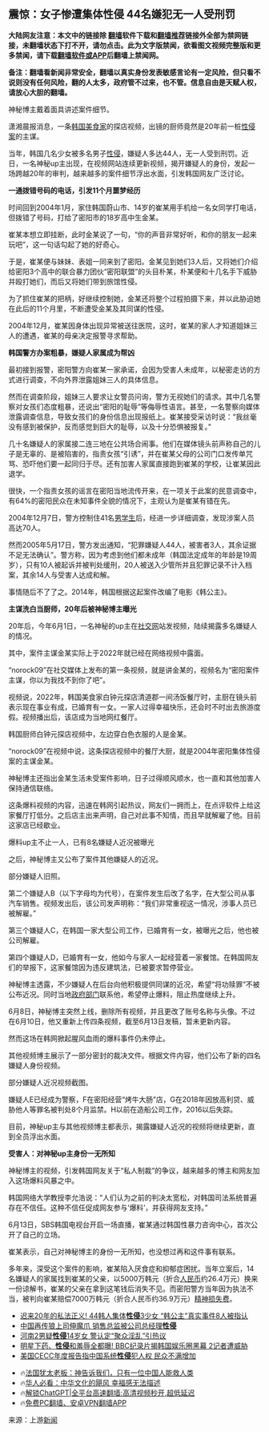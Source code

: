  <!-- 面包屑导航 --> <h2>震惊：女子惨遭集体性侵 44名嫌犯无一人受刑罚</h2> <p class="notice"><b>大陆网友注意：本文中的链接除 <a href="https://github.com/bannedbook/fanqiang" >翻墙</a>软件下载和<a href="https://github.com/killgcd/justmysocks/blob/master/README.md">翻墙推荐</a>链接外全部为禁网链接，未翻墙状态下打不开，请勿点击。此为文字版禁闻，欲看图文视频完整版和更多禁闻，请下载<a href="https://github.com/bannedbook/fanqiang">翻墙软件或APP</a>后翻墙上禁闻网。</p><p>备注：翻墙看新闻非常安全，翻墙以真实身份发表敏感言论有一定风险，但只看不说则没有任何风险，翻的人太多，政府管不过来，也不管。信息自由是天赋人权，请放心大胆的翻墙。</b></p>  <div class="entry"> <p>神秘博主戴着面具讲述案件细节。</p> <p>潇湘晨报消息，一条<a href="https://www.bannedbook.org/bnews/tag/%e9%9f%a9%e5%9b%bd/" class="st_tag internal_tag" rel="tag" title="标签 韩国 下的日志">韩国</a><a href="https://www.bannedbook.org/bnews/tag/%E7%BE%8E%E9%A3%9F%E5%AE%B6/" class="st_tag internal_tag" rel="tag" title="标签 美食家 下的日志">美食家</a>的探店视频，出镜的厨师竟然是20年前一桩<a href="https://www.bannedbook.org/bnews/tag/%E6%80%A7%E4%BE%B5%E6%A1%88/" class="st_tag internal_tag" rel="tag" title="标签 性侵案 下的日志">性侵案</a>的主谋。</p> <p>当年，韩国几名少女被多名男子<a href="https://www.bannedbook.org/bnews/tag/%e6%80%a7%e4%be%b5/" class="st_tag internal_tag" rel="tag" title="标签 性侵 下的日志">性侵</a>，嫌疑人多达44人，无一人受到刑罚。近日，一名神秘up主出现，在视频网站连续更新视频，揭开嫌疑人的身份，发起一场跨越20年的审判，越来越多的案件细节浮出水面，引发韩国网友广泛讨论。</p> <p><strong>一通拨错号码的电话，引发11个月噩梦经历</strong></p> <p>时间回到2004年1月，家住韩国蔚山市、14岁的崔某用手机给一名女同学打电话，但拨错了号码，打给了密阳市的18岁高中生金某。</p> <p>崔某本想立即挂断，此时金某说了一句，“你的声音非常好听，和你的朋友一起来玩吧”，这一句话勾起了她的好奇心。</p> <p>于是，崔某便与妹妹、表姐一同来到了密阳。金某见到她们3人后，又将她们介绍给密阳3个高中的联合暴力团伙“密阳联盟”的头目朴某，朴某便和十几名手下威胁并殴打她们，而后又将她们带到旅馆性侵。</p> <p>为了抓住崔某的把柄，好继续控制她，金某还将整个过程拍摄下来，并以此胁迫她在此后的11个月里，不断遭受金某及其同谋的性侵。</p> <p>2004年12月，崔某因身体出现异常被送往医院，这时，崔某的家人才知道姐妹三人的遭遇，崔某的母亲决定报警寻求帮助。</p> <p><strong>韩国警方办案粗暴，嫌疑人家属成为帮凶</strong></p> <p>最初接到报警，密阳警方向崔某一家承诺，会因为受害人未成年，以秘密走访的方式进行调查，不向外界泄露姐妹三人的具体信息。</p>  <p>然而在调查阶段，姐妹三人要求让女警员问询，警方无视她们的请求。其中几名警察对女孩们态度粗暴，还说出“密阳的耻辱”等侮辱性语言。甚至，一名警察向媒体泄露调查信息，导致女孩们的身份信息出现报纸上。崔某接受采访时说：“我丝毫没有感到被保护，反而感觉到巨大的耻辱，以及十分恐惧被报复。”</p> <p>几十名嫌疑人的家属接二连三地在公共场合闹事。他们在媒体镜头前声称自己的儿子是无辜的、是被陷害的，指责女孩“引诱”，并在崔某父母的公司门口发传单咒骂、恐吓他们要一起同归于尽。还有加害人家属直接跑到崔某的学校，让崔某因此退学。</p> <p>很快，一个指责女孩的谣言在密阳当地流传开来，在一项关于此案的民意调查中，有64%的密阳民众在未知事件全貌的情况下，主观认为是崔某有错在先。</p> <p>2004年12月7日，警方控制住41名<a href="https://www.bannedbook.org/bnews/tag/%E7%94%B7%E5%AD%A6%E7%94%9F/" class="st_tag internal_tag" rel="tag" title="标签 男学生 下的日志">男学生</a>后，经进一步详细调查，发现涉案人员高达70人。</p> <p>然而2005年5月17日，警方发出通知，“犯罪嫌疑人44人，被害者3人，其余证据不足无法确认”。警方称，因为考虑到他们都未成年（韩国法定成年的年龄是19周岁），只有10人被起诉并被判处缓刑，20人被送入少管所并且犯罪记录不计入档案，其余14人与受害人达成和解。</p> <p>事情随后不了了之。2014年，韩国根据这起案件改编了电影《韩公主》。</p> <p><strong>主谋洗白当厨师，20年后被神秘博主曝光</strong></p> <p>20年后，今年6月1日，一名神秘的up主在<a href="https://www.bannedbook.org/bnews/tag/%E7%A4%BE%E4%BA%A4%E7%BD%91/" class="st_tag internal_tag" rel="tag" title="标签 社交网 下的日志">社交网</a>站发视频，陆续揭露多名嫌疑人的情况。</p> <p>其中，案件主谋金某实际上于2022年就已经在网络视频中露面。</p> <p>“norock09”在社交媒体上发布的第一条视频，就是讲金某的，视频名为“密阳案件主谋，你以为我找不到你了吧”。</p> <p>视频说，2022年，韩国美食家白钟元探店清道郡一间汤饭餐厅时，主厨在镜头前表示现在事业有成，已婚育有一女。一家人过得幸福快乐，还会时不时出去旅游度假。视频播出后，该店成为当地网红餐厅。</p>  <p>韩国厨师白钟元探店视频中，左边穿白色衣服的人是金某。</p> <p>“norock09”在视频中说，这条探店视频中的餐厅大厨，就是2004年密阳集体性侵案的主谋金某。</p> <p>神秘博主还指出金某生活未受案件影响，日子过得顺风顺水，也一直和其他加害人保持通信联络。</p> <p>这条爆料视频的内容，迅速在韩网引起热议，网友们一拥而上，在点评软件上给这家餐厅打低分。之后店主出来声明，自己对此事不知情，而且早就解雇了他。目前这家店已经歇业。</p> <p>爆料up主不止一人，已有8名嫌疑人近况被曝光</p> <p>之后，神秘博主又公布了案件其他嫌疑人的近况。</p> <p>部分嫌疑人旧照。</p> <p>第二个嫌疑人B（以下字母均为代号），在案件发生后改了名字，在大型公司从事汽车销售。视频发出后，该公司发声明称：“我们非常重视这一情况，涉事人员已被解雇。”</p> <p>第三个嫌疑人C，在韩国一家大型公司工作，已婚育有一女，被曝光之后，他也被公司解雇。</p> <p>第四个嫌疑人D，已婚育有一女，他如今与家人一起经营着一家餐馆。在韩国网友们的举报下，这家餐馆因为违反建筑法，已被要求暂停营业。</p> <p>神秘博主透露，不少嫌疑人在后台向他积极提供同谋的近况，希望“将功赎罪”不被公布近况。同时当地<a href="https://www.bannedbook.org/bnews/tag/%E6%94%BF%E5%BA%9C%E9%83%A8%E9%97%A8/" class="st_tag internal_tag" rel="tag" title="标签 政府部门 下的日志">政府部门</a>联系他，希望停止爆料，阻止热度继续上升。</p>  <p>6月8日，神秘博主突然上线，删除所有视频，并且更改了账号名称与头像。不过在6月10日，他又重新上传四条视频，截至6月13日发稿，暂未更新内容。</p> <p>然而这场在韩网掀起腥风血雨的爆料事件仍未停止。</p> <p>其他视频博主展示了一部分密封的裁决文件。根据文件内容，他们公布了新的四名嫌疑人身份视频。</p> <p>部分嫌疑人近况视频截图。</p> <p>嫌疑人E已经成为警察，F在密阳经营“烤牛大肠”店，G在2018年因放高利贷、威胁他人等罪名被判处8个月监禁。H以前在造船公司工作，2016以后失踪。</p> <p>目前，神秘up主与其他视频博主都表示，揭露嫌疑人近况的视频将继续更新，直到全员浮出水面。</p> <p><strong>受害人：对神秘up主身份一无所知</strong></p> <p>神秘博主的视频，引发韩国网友关于“私人制裁”的争议，越来越多的博主和网友加入这场爆料风暴之中。</p> <p>韩国网络大学教授李允浩说：“人们认为之前的判决太宽松，对韩国司法系统普遍存在不信任。这种不信任促成网友参与‘爆料’，并获得网友支持。”</p> <p>6月13日，SBS韩国电视台开启一场直播，崔某通过韩国性暴力咨询中心，首次公开了自己的立场。</p> <p>崔某表示，自己对神秘博主的身份一无所知，也没想过再和这件事有联系。</p>  <p>多年来，深受这个案件的影响，崔某陷入厌食症和抑郁症困扰。当年立案后，14名嫌疑人的家属找到崔某的父亲，以5000万韩元（折合<a href="https://www.bannedbook.org/bnews/tag/%e4%ba%ba%e6%b0%91%e5%b8%81/" class="st_tag internal_tag" rel="tag" title="标签 人民币 下的日志">人民币</a>约26.4万元）换来一份谅解书，崔某的父亲在拿到这笔钱后消失不见。而密阳警方当年因为执法不当，被判向崔某赔偿7000万韩元（折合人民币约36.9万元）<a href="https://www.bannedbook.org/bnews/tag/%E7%B2%BE%E7%A5%9E%E6%8D%9F%E5%A4%B1%E8%B4%B9/" class="st_tag internal_tag" rel="tag" title="标签 精神损失费 下的日志">精神损失费</a>。</p> <!--<div id="taboola-mid-1"></div>--><ul class='op-related-articles' title='相关阅读'> <li><a href='https://www.bannedbook.org/bnews/worldnews/20240614/2049990.html' target='_blank'>迟来20年的私法正义! 44韩人集体<b>性侵</b>3少女 “韩公主”真实事件8人被指认</a></li> <li><a href='https://www.bannedbook.org/bnews/cbnews/20240606/2046675.html' target='_blank'>中国再传狼上司伸魔爪 销售总监被公司总经理<b>性侵</b></a></li> <li><a href='https://www.bannedbook.org/bnews/cbnews/20240529/2043030.html' target='_blank'>河南2男疑<b>性侵</b>14岁女 警认定“聚众淫乱”引热议</a></li> <li><a href='https://www.bannedbook.org/bnews/yule/20240522/2040027.html' target='_blank'>明星下药、<b>性侵</b>和羞辱全都曝! BBC纪录片揭韩国娱乐圈黑幕 2记者遭威胁</a></li> <li><a href='https://www.bannedbook.org/bnews/ssgc/20240512/2035612.html' target='_blank'>美国CECC年度报告指中国系统<b>性侵</b>犯人权 民众不满增加</a></li> </ul> <ul class="texttj"> <li>🔥<a href="https://www.bannedbook.org/bnews/ssgc/20230219/1850782.html" target="_blank">法国犹太老板：神告诉我们，只有一位中国人能救人类</a></li> <li>🔥<a href="https://www.bannedbook.org/bnews/comments/20220220/1694796.html" target="_blank">华人必看：中华文化的飓风 幸福感无法描述</a></li> <li>🔥<a href="https://github.com/bannedbook/fanqiang/wiki/V2ray%E6%9C%BA%E5%9C%BA" target="_blank">解锁ChatGPT|全平台高速翻墙:高清视频秒开,超低延迟</a></li> <li>🔥<a href="https://github.com/bannedbook/fanqiang/wiki/%E7%A6%81%E9%97%BB%E7%BD%91%E5%AE%89%E5%8D%93%E7%BF%BB%E5%A2%99%E6%96%B0%E9%97%BBAPP" target="_blank">免费PC翻墙、安卓VPN翻墙APP</a></li> </ul><p class="src-info">来源：上游<span class='wp_keywordlink_affiliate'><a href="https://www.bannedbook.org/" title="新闻">新闻</a></span> </p><a name='sharetosocial'></a> <div style="margin-bottom:5px;padding-bottom:5px;clear:both"> <div id="archive-pix-1" class="banner-ads"> <!-- AuctionX Display platform tag START --> <div id="27602x728x90x621x_ADSLOT1" clicktrack="%%CLICK_URL_ESC%%"></div>  <!-- AuctionX Display platform tag END --> </div> <div id="archive-pix-2" class="banner-ads"> <!-- AuctionX Display platform tag START --> <div id="27556x300x250x621x_ADSLOT1" clicktrack="%%CLICK_URL_ESC%%" style="margin:0 auto;text-align:center"></div>  <!-- AuctionX Display platform tag END --> </div> </div>  <div id="archive-pix-1" class="banner-ads"> <!-- AuctionX Display platform tag START --> <div id="27603x728x90x621x_ADSLOT1" clicktrack="%%CLICK_URL_ESC%%"></div>  <!-- AuctionX Display platform tag END --> </div> </div><!--END ENTRY--> 
